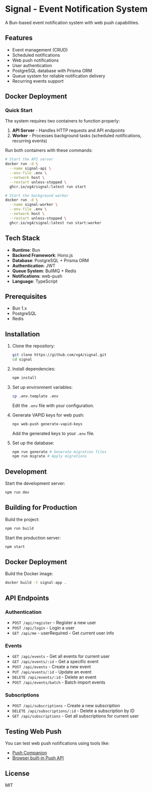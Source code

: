 # Signal - Event Notification System

A Bun-based event notification system with web push capabilities.

## Features

- Event management (CRUD)
- Scheduled notifications
- Web push notifications
- User authentication
- PostgreSQL database with Prisma ORM
- Queue system for reliable notification delivery
- Recurring events support

## Docker Deployment

### Quick Start

The system requires two containers to function properly:

1. **API Server** - Handles HTTP requests and API endpoints
2. **Worker** - Processes background tasks (scheduled notifications, recurring events)

Run both containers with these commands:

```bash
# Start the API server
docker run -d \
  --name signal-api \
  --env-file .env \
  --network host \
  --restart unless-stopped \
  ghcr.io/xg4/signal:latest run start

# Start the background worker
docker run -d \
  --name signal-worker \
  --env-file .env \
  --network host \
  --restart unless-stopped \
  ghcr.io/xg4/signal:latest run start:worker
```

## Tech Stack

- **Runtime**: Bun
- **Backend Framework**: Hono.js
- **Database**: PostgreSQL + Prisma ORM
- **Authentication**: JWT
- **Queue System**: BullMQ + Redis
- **Notifications**: web-push
- **Language**: TypeScript

## Prerequisites

- Bun 1.x
- PostgreSQL
- Redis

## Installation

1. Clone the repository:

   ```bash
   git clone https://github.com/xg4/signal.git
   cd signal
   ```

2. Install dependencies:

   ```bash
   npm install
   ```

3. Set up environment variables:

   ```bash
   cp .env.template .env
   ```

   Edit the `.env` file with your configuration.

4. Generate VAPID keys for web push:

   ```bash
   npx web-push generate-vapid-keys
   ```

   Add the generated keys to your `.env` file.

5. Set up the database:
   ```bash
   npm run generate # Generate migration files
   npm run migrate # Apply migrations
   ```

## Development

Start the development server:

```bash
npm run dev
```

## Building for Production

Build the project:

```bash
npm run build
```

Start the production server:

```bash
npm start
```

## Docker Deployment

Build the Docker image:

```bash
docker build -t signal-app .
```

## API Endpoints

### Authentication

- `POST /api/register` - Register a new user
- `POST /api/login` - Login a user
- `GET /api/me` - userRequired - Get current user info

### Events

- `GET /api/events` - Get all events for current user
- `GET /api/events/:id` - Get a specific event
- `POST /api/events` - Create a new event
- `PUT /api/events/:id` - Update an event
- `DELETE /api/events/:id` - Delete an event
- `POST /api/events/batch` - Batch import events

### Subscriptions

- `POST /api/subscriptions` - Create a new subscription
- `DELETE /api/subscriptions/:id` - Delete a subscription by ID
- `GET /api/subscriptions` - Get all subscriptions for current user

## Testing Web Push

You can test web push notifications using tools like:

- [Push Companion](https://web-push-codelab.glitch.me/)
- [Browser built-in Push API](https://developer.mozilla.org/en-US/docs/Web/API/Push_API)

## License

MIT
